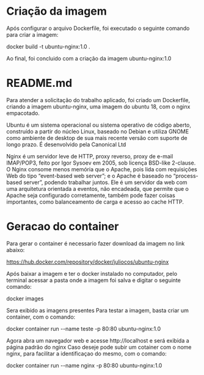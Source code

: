 # Criação da imagem

Após configurar o arquivo Dockerfile, foi executado o seguinte comando para criar a imagem:

docker build -t ubuntu-nginx:1.0 .

Ao final, foi concluido com a criação da imagem ubuntu-nginx:1.0


# README.md

Para atender a solicitação do trabalho aplicado, foi criado um Dockerfile, criando a imagem ubuntu-nginx, uma imagem do ubuntu 18, com o nginx empacotado.

Ubuntu é um sistema operacional ou sistema operativo de código aberto, construído a partir do núcleo Linux, baseado no Debian e utiliza GNOME como ambiente de desktop de sua mais recente versão com suporte de longo prazo. É desenvolvido pela Canonical Ltd

Nginx é um servidor leve de HTTP, proxy reverso, proxy de e-mail IMAP/POP3, feito por Igor Sysoev em 2005, sob licença BSD-like 2-clause. O Nginx consome menos memória que o Apache, pois lida com requisições Web do tipo “event-based web server”; e o Apache é baseado no “process-based server”, podendo trabalhar juntos.
Ele é um servidor da web com uma arquitetura orientada a eventos, não encadeada, que permite que o Apache seja configurado corretamente, também pode fazer coisas importantes, como balanceamento de carga e acesso ao cache HTTP.

# Geracao do container

Para gerar o container é necessario fazer download da imagem no link abaixo:

https://hub.docker.com/repository/docker/juliocos/ubuntu-nginx

Após baixar a imagem e ter o docker instalado no computador, pelo terminal acessar a pasta onde a imagem foi salva e digitar o seguinte comando:

docker images

Sera exibido as imagens presentes
Para testar a imagem, basta criar um container, com o comando:

docker container run --name teste -p 80:80 ubuntu-nginx:1.0

Agora abra um navegador web e acesse http://localhost e será exibida a página padrão do nginx
Caso deseje pode subir um cotainer com o nome nginx, para facilitar a identificaçao do mesmo, com o comando: 

docker container run --name nginx -p 80:80 ubuntu-nginx:1.0
